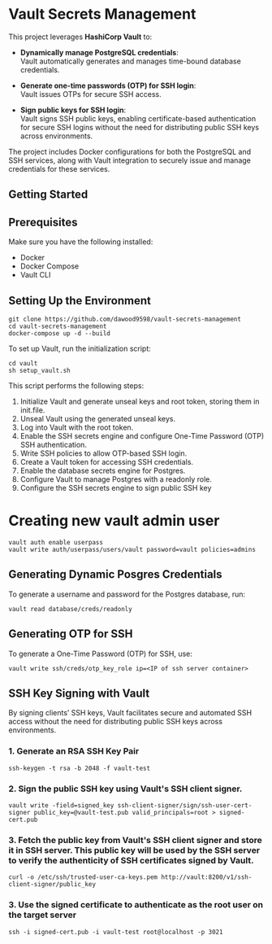 # Vault Secrets Management

This project leverages **HashiCorp Vault** to:

- **Dynamically manage PostgreSQL credentials**:  
  Vault automatically generates and manages time-bound database credentials.

- **Generate one-time passwords (OTP) for SSH login**:  
  Vault issues OTPs for secure SSH access.

- **Sign public keys for SSH login**:  
  Vault signs SSH public keys, enabling certificate-based authentication for secure SSH logins without the need for distributing public SSH keys across environments.

The project includes Docker configurations for both the PostgreSQL and SSH services, along with Vault integration to securely issue and manage credentials for these services.

## Getting Started

## Prerequisites
Make sure you have the following installed:
- Docker
- Docker Compose
- Vault CLI

## Setting Up the Environment
```
git clone https://github.com/dawood9598/vault-secrets-management
cd vault-secrets-management
docker-compose up -d --build
```
To set up Vault, run the initialization script:
```
cd vault
sh setup_vault.sh
```

This script performs the following steps:
1. Initialize Vault and generate unseal keys and root token, storing them in init.file.
2. Unseal Vault using the generated unseal keys.
3. Log into Vault with the root token.
4. Enable the SSH secrets engine and configure One-Time Password (OTP) SSH authentication.
5. Write SSH policies to allow OTP-based SSH login.
6. Create a Vault token for accessing SSH credentials.
7. Enable the database secrets engine for Postgres.
8. Configure Vault to manage Postgres with a readonly role.
9. Configure the SSH secrets engine to sign public SSH key

# Creating new vault admin user
```
vault auth enable userpass
vault write auth/userpass/users/vault password=vault policies=admins
```

## Generating Dynamic Posgres Credentials

To generate a username and password for the Postgres database, run:
```
vault read database/creds/readonly
```

## Generating OTP for SSH

To generate a One-Time Password (OTP) for SSH, use:
```
vault write ssh/creds/otp_key_role ip=<IP of ssh server container>
```

## SSH Key Signing with Vault

By signing clients’ SSH keys, Vault facilitates secure and automated SSH access without the need for distributing public SSH keys across environments.

### 1. Generate an RSA SSH Key Pair
```
ssh-keygen -t rsa -b 2048 -f vault-test
```

### 2. Sign the public SSH key using Vault's SSH client signer.
```
vault write -field=signed_key ssh-client-signer/sign/ssh-user-cert-signer public_key=@vault-test.pub valid_principals=root > signed-cert.pub
```
### 3. Fetch the public key from Vault's SSH client signer and store it in SSH server. This public key will be used by the SSH server to verify the authenticity of SSH certificates signed by Vault.
```
curl -o /etc/ssh/trusted-user-ca-keys.pem http://vault:8200/v1/ssh-client-signer/public_key
```

### 3. Use the signed certificate to authenticate as the root user on the target server
```
ssh -i signed-cert.pub -i vault-test root@localhost -p 3021
```

